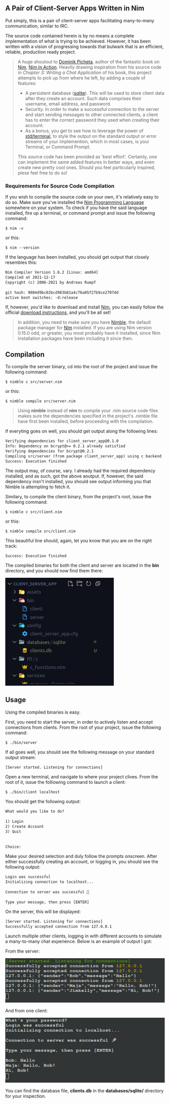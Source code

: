 ## A Pair of Client-Server Apps Written in Nim

Put simply, this is a pair of client-server apps facilitating many-to-many communication, similar to IRC.

The source code contained herein is by no means a 
complete implementation of what is trying to be achieved. 
However, it has been written with a vision of progressing
towards that bulwark that is an efficient, reliable,
production ready project.

> A huge shoutout to [Dominik Picheta](https://github.com/dom96), author of the fantastic book on [Nim](https://nim-lang.org/, "Visit the language's official Website"), [Nim In  Action](https://www.manning.com/books/nim-in-action, "View Book on Manning"). Heavily drawing inspiration from his source code in *Chapter 3: Writing a Chat Application* of his book, this project attempts to pick up from where he left, by adding a couple of features:
>
> - A persistent database ([sqlite](https://www.sqlite.org/index.html, "Read more about the database")). This will be used to store client data after they create an account. Such data comprises their username, email address, and password.
> - Security. In order to make a successful connection to the server and start sending messages to other connected clients, a client has to enter the correct password they used when creating their account.
> - As a bonus, you get to see how to leverage the power of [std/terminal](https://nim-lang.org/docs/terminal.html, "View package's docs"), to style the output on the standard output or error streams of your implemention, which in most cases, is your Terminal, or Command Prompt.
>
> This source code has been provided as 'best effort'. Certainly, one can implement the same added features in better ways, and even create new pretty cool ones. Should you feel particularly inspired, plese feel free to do so!

### Requirements for Source Code Compilation

If you wish to compile the source code on your own, it's relatively easy to do so. Make sure you've installed the [Nim Programming Language](https://nim-lang.org/, "Visit the language's official Website") somewhere on your system.
To check if you have the said language installed, fire up a terminal, or command prompt and issue the following command:

    $ nim -v

or this:

    $ nim --version

If the language has been installed, you should get output that closely resembles this:

    Nim Compiler Version 1.6.2 [Linux: amd64]
    Compiled at 2021-12-17
    Copyright (c) 2006-2021 by Andreas Rumpf

    git hash: 9084d9bc02bcd983b81a4c76a05f27b9ce2707dd
    active boot switches: -d:release

If, however, you'd like to download and install [Nim](https://nim-lang.org/, "Visit the language's official Website"), you can easily follow the official [download instructions](https://nim-lang.org/install.html), and you'll be all set!

> In addition, you need to make sure you have [Nimble](https://github.com/nim-lang/nimble, "View tool on GitHub"), the default package manager for [Nim](https://nim-lang.org/, "Visit the language's official Website") installed. If you are using Nim version 0.15.0 odd, or greater, you most probably have it installed, since Nim installation packages have been including it since then.

## Compilation

To compile the server binary, cd into the root of the project and issue the following command:

    $ nimble c src/server.nim

or this:

    $ nimble compile src/server.nim

> Using **nimble** instead of **nim** to compile your .nim source code files makes sure the dependencies specified in the project's .nimble file have first been installed, before proceeding with the compilation.

If everyting goes on well, you should get output along the following lines:

    Verifying dependencies for client_server_app@0.1.0
    Info: Dependency on bcrypt@>= 0.2.1 already satisfied
    Verifying dependencies for bcrypt@0.2.1
    Compiling src/server (from package client_server_app) using c backend
    Success: Execution finished

The output may, of course, vary. I already had the required dependency installed, and as such, got the above aoutput. If, however, the said dependency insn't installed, you should see output informing you that Nimble is attempting to fetch it.

Similary, to compile the client binary, from the project's root, issue the following command:


    $ nimble c src/client.nim

or this:

    $ nimble compile src/client.nim

This beautiful line should, again, let you know that you are on the right track:

    Success: Execution finished


The compiled binaries for both the client and server are located in the **bin** directory, and you should now find them there:

![A screenshot of the client and server binaries in the bin directory](/assets/images/screenshots/out_dir.png)

## Usage

Using the compiled binaries is easy.

First, you need to start the server, in order to actively listen and accept connections from clients. From the root of your project, issue the following command:

    $ ./bin/server


If all goes well, you should see the following message on your standard output stream:

    [Server started. Listening for connections]


Open a new terminal, and navigate to where your project clives. From the root of it, issue the folliowing command to launch a client:

    $ ./bin/client localhost

You should get the following output:

    What would you like to do?

    1) Login
    2) Create Account
    3) Quit


    Choice:

Make your desired selection and duly follow the prompts onscreen. After either successfully creating an account, or logging in, you should see the following output:

    Login was successful
    Initializing connection to localhost...

    Connection to server was successful 🚀

    Type your message, then press [ENTER]

On the server, this will be displayed:

    [Server started. Listening for connections]
    Successfully accepted connection from 127.0.0.1


Launch multiple other clients, logging in with different accounts to simulate a many-to-many chat experience. Below is an example of output I got:

From the server:

![A Screenshot Showing Example Output By The Server Binary](assets/images/screenshots/server_screenshot_example.png)

And from one client:

![A Screenshot Showing Example Output By One Client](assets/images/screenshots/client_screenshot_example.png)


You can find the database file, **clients.db** in the **databases/sqlite/** directory for your inspection.






